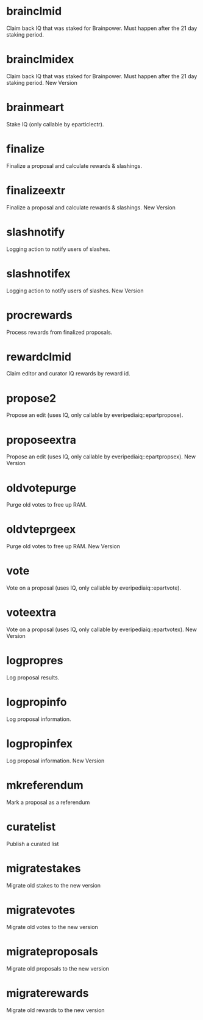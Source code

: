 <h1 class="contract">brainclmid</h1>
Claim back IQ that was staked for Brainpower. Must happen after the 21 day staking period.
<h1 class="contract">brainclmidex</h1>
Claim back IQ that was staked for Brainpower. Must happen after the 21 day staking period. New Version
<h1 class="contract">brainmeart</h1>
Stake IQ (only callable by eparticlectr).
<h1 class="contract">finalize</h1>
Finalize a proposal and calculate rewards & slashings.
<h1 class="contract">finalizeextr</h1>
Finalize a proposal and calculate rewards & slashings. New Version
<h1 class="contract">slashnotify</h1>
Logging action to notify users of slashes.
<h1 class="contract">slashnotifex</h1>
Logging action to notify users of slashes. New Version
<h1 class="contract">procrewards</h1>
Process rewards from finalized proposals.
<h1 class="contract">rewardclmid</h1>
Claim editor and curator IQ rewards by reward id.
<h1 class="contract">propose2</h1>
Propose an edit (uses IQ, only callable by everipediaiq::epartpropose).
<h1 class="contract">proposeextra</h1>
Propose an edit (uses IQ, only callable by everipediaiq::epartpropsex). New Version
<h1 class="contract">oldvotepurge</h1>
Purge old votes to free up RAM.
<h1 class="contract">oldvteprgeex</h1>
Purge old votes to free up RAM. New Version
<h1 class="contract">vote</h1>
Vote on a proposal (uses IQ, only callable by everipediaiq::epartvote).
<h1 class="contract">voteextra</h1>
Vote on a proposal (uses IQ, only callable by everipediaiq::epartvotex). New Version
<h1 class="contract">logpropres</h1>
Log proposal results.
<h1 class="contract">logpropinfo</h1>
Log proposal information.
<h1 class="contract">logpropinfex</h1>
Log proposal information. New Version
<h1 class="contract">mkreferendum</h1>
Mark a proposal as a referendum
<h1 class="contract">curatelist</h1>
Publish a curated list
<h1 class="contract">migratestakes</h1>
Migrate old stakes to the new version
<h1 class="contract">migratevotes</h1>
Migrate old votes to the new version
<h1 class="contract">migrateproposals</h1>
Migrate old proposals to the new version
<h1 class="contract">migraterewards</h1>
Migrate old rewards to the new version